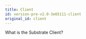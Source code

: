 ```yaml
---
title: Client
id: version-pre-v2.0-3e65111-client
original_id: client
---
```


What is the Substrate Client?
